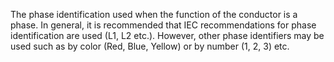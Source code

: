 ﻿The phase identification used when the function of the conductor is a phase. In general, it is recommended that IEC recommendations for phase identification are used (L1, L2 etc.). However, other phase identifiers may be used such as by color (Red, Blue, Yellow) or by number (1, 2, 3) etc.